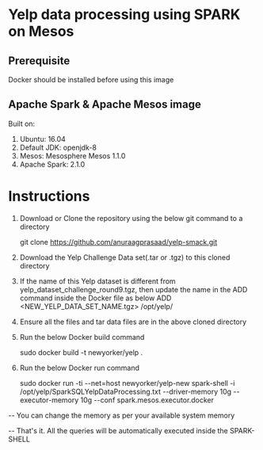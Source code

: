 # Yelp data processing using SPARK on Mesos

## Prerequisite
Docker should be installed before using this image

## Apache Spark & Apache Mesos image

Built on:

1. Ubuntu: 16.04
2. Default JDK: openjdk-8
3. Mesos: Mesosphere Mesos 1.1.0
4. Apache Spark: 2.1.0

# Instructions

1. Download or Clone the repository using the below git command to a directory

      git clone https://github.com/anuraagprasaad/yelp-smack.git

2. Download the Yelp Challenge Data set(.tar or .tgz) to this cloned directory

3. If the name of this Yelp dataset is different from yelp_dataset_challenge_round9.tgz, then update the name in the ADD command inside the Docker file as below
  ADD <NEW_YELP_DATA_SET_NAME.tgz> /opt/yelp/

4. Ensure all the files and tar data files are in the above cloned directory

5. Run the below Docker build command

      sudo docker build -t newyorker/yelp .

6. Run the below Docker run command

      sudo docker run -ti --net=host newyorker/yelp-new spark-shell -i /opt/yelp/SparkSQLYelpDataProcessing.txt --driver-memory 10g --      executor-memory 10g --conf spark.mesos.executor.docker

-- You can change the memory as per your available system memory 

-- That's it. All the queries will be automatically executed inside the SPARK-SHELL
